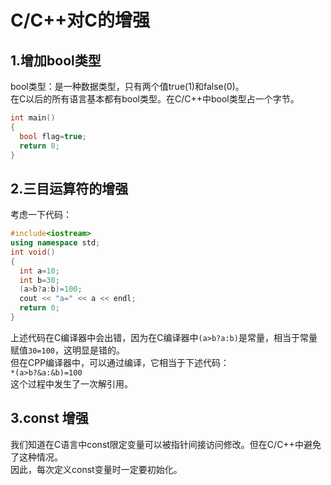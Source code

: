 # C/C++对C的增强

## 1.增加bool类型
bool类型：是一种数据类型，只有两个值true(1)和false(0)。<br>
在C以后的所有语言基本都有bool类型。在C/C++中bool类型占一个字节。<br>
```cpp
int main()
{
  bool flag=true;
  return 0;
}
```
## 2.三目运算符的增强
考虑一下代码：<br>
```cpp
#include<iostream>
using namespace std;
int void()
{
  int a=10;
  int b=30;
  (a>b?a:b)=100;
  cout << "a=" << a << endl;
  return 0;
}
```
上述代码在C编译器中会出错，因为在C编译器中``(a>b?a:b)``是常量，相当于常量赋值``30=100``，这明显是错的。<br>
但在CPP编译器中，可以通过编译，它相当于下述代码：<br>
``*(a>b?&a:&b)=100``<br>
这个过程中发生了一次解引用。<br>

## 3.const 增强
我们知道在C语言中const限定变量可以被指针间接访问修改。但在C/C++中避免了这种情况。<br>
因此，每次定义const变量时一定要初始化。<br>
